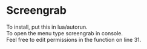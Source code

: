 Screengrab
==========

To install, put this in lua/autorun.  
To open the menu type screengrab in console.  
Feel free to edit permissions in the function on line 31.
